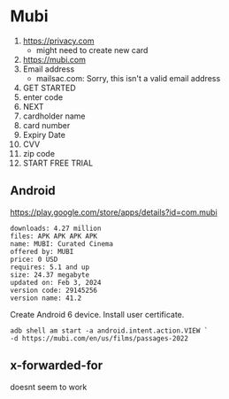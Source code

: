 # Mubi

1. https://privacy.com
   - might need to create new card
2. https://mubi.com
3. Email address
   - mailsac.com: Sorry, this isn't a valid email address
4. GET STARTED
5. enter code
6. NEXT
7. cardholder name
8. card number
9. Expiry Date
10. CVV
11. zip code
12. START FREE TRIAL

## Android

https://play.google.com/store/apps/details?id=com.mubi

~~~
downloads: 4.27 million
files: APK APK APK APK
name: MUBI: Curated Cinema
offered by: MUBI
price: 0 USD
requires: 5.1 and up
size: 24.37 megabyte
updated on: Feb 3, 2024
version code: 29145256
version name: 41.2
~~~

Create Android 6 device. Install user certificate.

~~~
adb shell am start -a android.intent.action.VIEW `
-d https://mubi.com/en/us/films/passages-2022
~~~

## x-forwarded-for

doesnt seem to work

